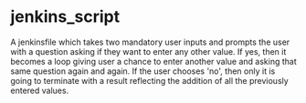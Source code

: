 # jenkins_script
A jenkinsfile which takes two mandatory user inputs and prompts the user with a question asking if they want to enter any other value.
If yes, then it becomes a loop giving user a chance to enter another value and asking that same question again and again.
If the user chooses 'no', then only it is going to terminate with a result reflecting the addition of all the previously entered values. 
